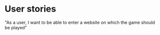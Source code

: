 # User stories

"As a user, I want to be able to enter a website on which the game should be played"
